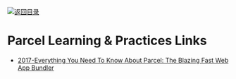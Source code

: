 [![返回目录](https://user-images.githubusercontent.com/5803001/38079637-ff0abcf0-3371-11e8-9b76-ad651620afc7.jpg)](https://github.com/wxyyxc1992/Awesome-Links) 


# Parcel  Learning & Practices Links

* [2017-Everything You Need To Know About Parcel: The Blazing Fast Web App Bundler](https://parg.co/U4D)
